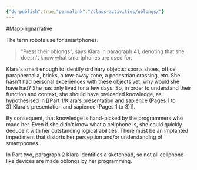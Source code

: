 ```yaml
---
{"dg-publish":true,"permalink":"/class-activities/oblongs/"}
---
```


#Mappingnarrative 

The term robots use for smartphones.

> "Press their oblongs", says Klara in paragraph 41, denoting that she doesn't know what smartphones are used for.

Klara's smart enough to identify ordinary objects: sports shoes, office paraphernalia, bricks, a tow-away zone, a pedestrian crossing, etc. She hasn't had personal experiences with these objects yet, why would she have had? She has only lived for a few days. So, in order to understand their function and context, she should have preloaded knowledge, as hypothesised in [[Part 1/Klara's presentation and sapience  (Pages 1 to 3)\|Klara's presentation and sapience  (Pages 1 to 3)]].

By consequent, that knowledge is hand-picked by the programmers who made her. Even if she didn't know what a cellphone is, she could quickly deduce it with her outstanding logical abilities. There must be an implanted impediment that distorts her perception and/or understanding of smartphones.

In Part two, paragraph 2 Klara identifies a sketchpad, so not all cellphone-like devices are made oblongs by her programming.